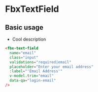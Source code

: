 # FbxTextField

## Basic usage

- Cool description

```html
<fbx-text-field
  name="email"
  class="input"
  validations="required|email"
  placeholder="Enter your email address"
  :label="'Email Address'"
  v-model.trim="email"
  data-qa="login-email"
/>
```
